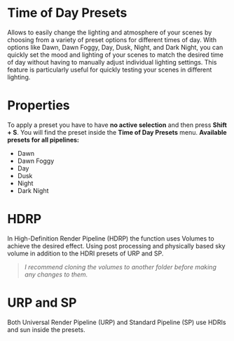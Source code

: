 ﻿# Time of Day Presets

Allows to easily change the lighting and atmosphere of your scenes by choosing from a variety of preset options for different times of day. With options like Dawn, Dawn Foggy, Day, Dusk, Night, and Dark Night, you can quickly set the mood and lighting of your scenes to match the desired time of day without having to manually adjust individual lighting settings. This feature is particularly useful for quickly testing your scenes in different lighting. 

# Properties

To apply a preset you have to have **no active selection** and then press **Shift + S**. You will find the preset inside the **Time of Day Presets** menu. 
**Available presets for all pipelines:**

- Dawn
- Dawn Foggy
- Day
- Dusk
- Night
- Dark Night


# HDRP

In High-Definition Render Pipeline (HDRP)  the function uses Volumes to achieve the desired effect. Using post processing and physically based sky volume in addition to the HDRI presets of URP and SP.
> *I recommend cloning the volumes to another folder before making any changes to them.*

# URP and SP

Both Universal Render Pipeline (URP) and Standard Pipeline (SP) use HDRIs and sun inside the presets.
